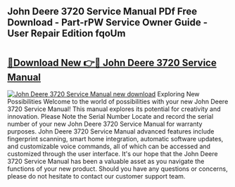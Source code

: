 ## John Deere 3720 Service Manual PDf Free Download - Part-rPW Service Owner Guide - User Repair Edition fqoUm

# <h2><a href="http://bc16619.oget.top/?id=John+Deere+3720+Service+Manual">🔗Download New 👉🔴 John Deere 3720 Service Manual</a></h2>

[![John Deere 3720 Service Manual new download](https://i.imgur.com/5g1atiW.png)](http://bc16619.oget.top/?id=John+Deere+3720+Service+Manual)
Exploring New Possibilities Welcome to the world of possibilities with your new John Deere 3720 Service Manual! This manual explores its potential for creativity and innovation. Please Note the Serial Number Locate and record the serial number of your new John Deere 3720 Service Manual for warranty purposes. John Deere 3720 Service Manual advanced features include fingerprint scanning, smart home integration, automatic software updates, and customizable voice commands, all of which can be accessed and customized through the user interface. It's our hope that the John Deere 3720 Service Manual has been a valuable asset as you navigate the functions of your new product. Should you have any questions or concerns, please do not hesitate to contact our customer support team.
